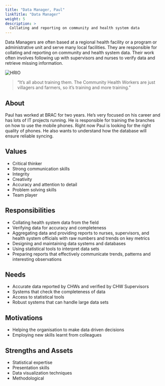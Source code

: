 ```yaml
---
title: "Data Manager, Paul"
linkTitle: "Data Manager"
weight: 5
description: >
  Collating and reporting on community and health system data
---
```


Data Managers are often based at a regional health facility or a program or administrative unit and serve many local facilities. They are responsible for collating and reporting on community and health system data. Their work often involves following up with supervisors and nurses to verify data and retrieve missing information.

![HRIO](hrio.png)

> “It’s all about training them. The Community Health Workers are just villagers and farmers, so it’s training and more training.”

## About

Paul has worked at BRAC for two years. He’s very focused on his career and has lots of IT projects running. He is responsible for training the branches on how to use the mobile phones. Right now Paul is looking for the right quality of phones. He also wants to understand how the database will ensure reliable syncing.

## Values

- Critical thinker
- Strong communication skills
- Integrity
- Creativity
- Accuracy and attention to detail
- Problem solving skills
- Team player


## Responsibilities

- Collating health system data from the field
- Verifying data for accuracy and completeness
- Aggregating data and providing reports to nurses, supervisors, and health system officials with raw numbers and trends on key metrics
- Designing and maintaining data systems and databases
- Using statistical tools to interpret data sets
- Preparing reports that effectively communicate trends, patterns and interesting observations


## Needs

- Accurate data reported by CHWs and verified by CHW Supervisors
- Systems that check the completeness of data
- Access to statistical tools
- Robust systems that can handle large data sets

## Motivations

- Helping the organisation to make data driven decisions
- Employing new skills learnt from colleagues


## Strengths and Assets

- Statistical expertise
- Presentation skills
- Data visualization techniques
- Methodological
